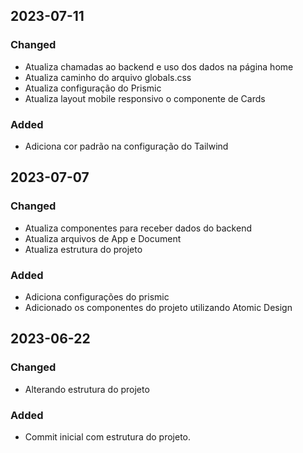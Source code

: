 ## 2023-07-11

### Changed

- Atualiza chamadas ao backend e uso dos dados na página home
- Atualiza caminho do arquivo globals.css
- Atualiza configuração do Prismic
- Atualiza layout mobile responsivo o componente de Cards

### Added

- Adiciona cor padrão na configuração do Tailwind

## 2023-07-07

### Changed

- Atualiza componentes para receber dados do backend
- Atualiza arquivos de App e Document
- Atualiza estrutura do projeto

### Added

- Adiciona configurações do prismic
- Adicionado os componentes do projeto utilizando Atomic Design

## 2023-06-22

### Changed

- Alterando estrutura do projeto

### Added

- Commit inicial com estrutura do projeto.
